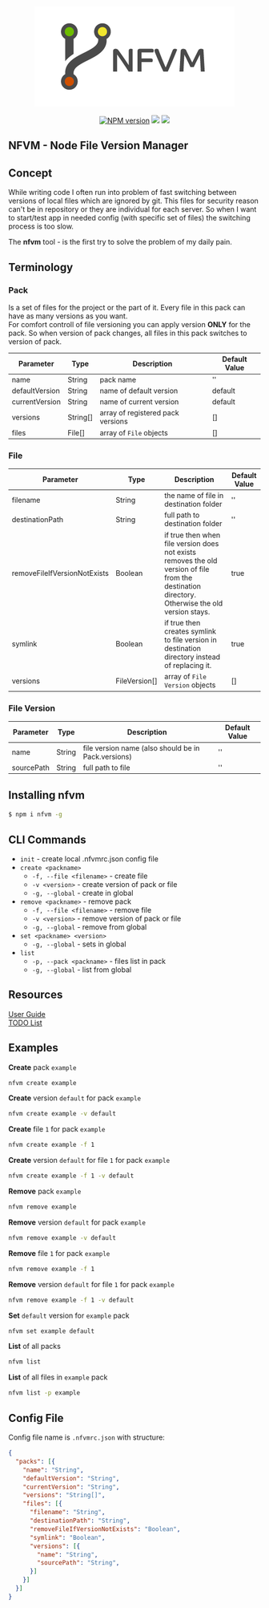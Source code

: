<p align="center">
  <img src="doc/img/logo.png">
</p>
<p align="center">
  <a href="https://www.npmjs.com/package/nfvm"><img src="https://img.shields.io/npm/v/nfvm.svg?style=flat-square" alt="NPM version"></a>
  <a href="https://www.npmjs.com/package/nfvm"><img src="https://img.shields.io/npm/dt/nfvm.svg?style=flat-square"></a>
  <a href="https://app.codacy.com/app/notmedia/nfvm"><img src="https://img.shields.io/codacy/grade/a81842a26143458abc7764c091c3f697.svg?style=flat-square"/></a>
</p>

## NFVM - Node File Version Manager
## Concept

While writing code I often run into problem of fast switching between versions of local files which are ignored by git. This files for security reason can't be in repository or they are individual for each server.
So when I want to start/test app in needed config (with specific set of files) the switching process is too slow.

The **nfvm** tool - is the first try to solve the problem of my daily pain.
## Terminology
### Pack
Is a set of files for the project or the part of it. Every file in this pack can have as many versions as you want.  
For comfort controll of file versioning you can apply version **ONLY** for the pack. So when version of pack changes, all files in this pack switches to version of pack.

| Parameter     | Type    | Description                              | Default Value|
|---------------|---------|------------------------------------------|--------------|
|name|String|pack name|''|
|defaultVersion|String|name of default version|default|
|currentVersion|String|name of current version|default|
|versions|String[]|array of registered pack versions|[]|
|files|File[]|array of `File` objects|[]|
### File
| Parameter     | Type    | Description                              | Default Value|
|---------------|---------|------------------------------------------|--------------|
|filename|String|the name of file in destination folder|''|
|destinationPath|String|full path to destination folder|''|
|removeFileIfVersionNotExists|Boolean|if true then when file version does not exists removes the old version of file from the destination directory. Otherwise the old version stays.|true|
|symlink|Boolean|if true then creates symlink to file version in destination directory instead of replacing it.|true|
|versions|FileVersion[]|array of `File Version` objects|[]|

### File Version
| Parameter     | Type    | Description                              | Default Value|
|---------------|---------|------------------------------------------|--------------|
|name|String|file version name (also should be in Pack.versions)|''|
|sourcePath|String|full path to file|''|

## Installing nfvm
```bash
$ npm i nfvm -g
```
## CLI Commands
  - `init` - create local .nfvmrc.json config file
  - `create <packname>`
    - `-f, --file <filename>` - create file
    - `-v <version>` - create version of pack or file
    - `-g, --global` - create in global
  - `remove <packname>` - remove pack
    - `-f, --file <filename>` - remove file
    - `-v <version>` - remove version of pack or file
    - `-g, --global` - remove from global
  - `set <packname> <version>`
    - `-g, --global` - sets in global
  - `list`
    - `-p, --pack <packname>` - files list in pack
    - `-g, --global` - list from global

## Resources
[User Guide](https://github.com/notmedia/nfvm/blob/master/doc/GUIDE.md)  
[TODO List](https://github.com/notmedia/nfvm/blob/master/TODO.md)

## Examples

**Create** pack `example`
```bash
nfvm create example
```
**Create** version `default` for pack `example`
```bash
nfvm create example -v default
```
**Create** file `1` for pack `example`
```bash
nfvm create example -f 1
```

**Create** version `default` for file `1` for pack `example`
```bash
nfvm create example -f 1 -v default
```

**Remove** pack `example`
```bash
nfvm remove example
```
**Remove** version `default` for pack `example`
```bash
nfvm remove example -v default
```
**Remove** file `1` for pack `example`
```bash
nfvm remove example -f 1
```
**Remove** version `default` for file `1` for pack `example`
```bash
nfvm remove example -f 1 -v default
```

**Set** `default` version for `example` pack
```bash
nfvm set example default
```

**List** of all packs
```bash
nfvm list
```
**List** of all files in `example` pack
```bash
nfvm list -p example
```

## Config File
Config file name is `.nfvmrc.json` with structure:
  ```json
  {
    "packs": [{
      "name": "String",
      "defaultVersion": "String",
      "currentVersion": "String",
      "versions": "String[]",
      "files": [{
        "filename": "String",
        "destinationPath": "String",
        "removeFileIfVersionNotExists": "Boolean",
        "symlink": "Boolean",
        "versions": [{
          "name": "String",
          "sourcePath": "String",
        }]
      }]
    }]
  }
  ```
